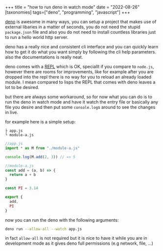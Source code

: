 +++
title = "how to run deno in watch mode"
date = "2022-08-26"
[taxonomies]
tags=["deno", "programming", "javascript"]
+++

[deno](https://deno.land) is awesome in many ways, you can setup a project that makes use of external libaries in a matter of seconds, you do not need the stupid `package.json` file and also you do not need to install countless libraries just to run a hello world http server.

deno has a really nice and consistent cli interface and you can quickly learn how to get it do what you want simply by following the cli help parameters. also the documentations is really neat.

deno comes with a [REPL](https://deno.land/manual@v1.25.0/tools/repl) which is OK, speciallt if you compare to `node.js`, however there are rooms for improvements, like for example after you are dropped into the repl there is no way for you to reload an already loaded module. I mean compared to lisps the REPL that comes with deno leaves a lot to be desired.

but there are always some workaround, so for now what you can do is to run the deno in watch mode and have it watch the entry file or basically any file you desire and then put some `console.log`s around to see the changes in live.

for example here is a simple setup:

```
├ app.js
└ module-a.js
```

```js
//app.js
import * as M from "./module-a.js"

console.log(M.add(2, 3)) // => 5
```

```js
//module-a.js
const add = (a, b) => {
  return a + b
}

const PI = 3.14

export {
  add,
  PI
}
```

now you can run the deno with the following arguments:

```bash
deno run --allow-all --watch app.js
```

in fact `allow-all` is not required but it is nice to have it while you are in development mode as it gives deno full permissions (e.g network, file, ...)
